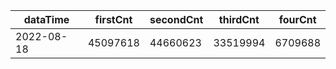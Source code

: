 |dataTime|firstCnt|secondCnt|thirdCnt|fourCnt|
|-|-|-|-|-|
|2022-08-18|45097618|44660623|33519994|6709688|